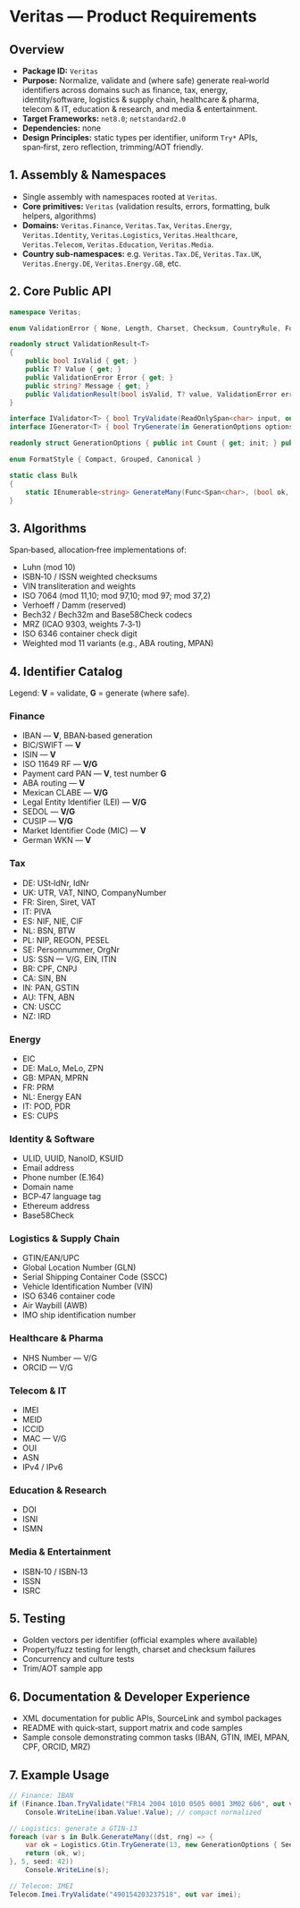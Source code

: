# Veritas — Product Requirements

## Overview
- **Package ID:** `Veritas`
- **Purpose:** Normalize, validate and (where safe) generate real‑world identifiers across domains such as finance, tax, energy, identity/software, logistics & supply chain, healthcare & pharma, telecom & IT, education & research, and media & entertainment.
- **Target Frameworks:** `net8.0`; `netstandard2.0`
- **Dependencies:** none
- **Design Principles:** static types per identifier, uniform `Try*` APIs, span‑first, zero reflection, trimming/AOT friendly.

## 1. Assembly & Namespaces
- Single assembly with namespaces rooted at `Veritas`.
- **Core primitives:** `Veritas` (validation results, errors, formatting, bulk helpers, algorithms)
- **Domains:** `Veritas.Finance`, `Veritas.Tax`, `Veritas.Energy`, `Veritas.Identity`, `Veritas.Logistics`, `Veritas.Healthcare`, `Veritas.Telecom`, `Veritas.Education`, `Veritas.Media`.
- **Country sub‑namespaces:** e.g. `Veritas.Tax.DE`, `Veritas.Tax.UK`, `Veritas.Energy.DE`, `Veritas.Energy.GB`, etc.

## 2. Core Public API
```csharp
namespace Veritas;

enum ValidationError { None, Length, Charset, Checksum, CountryRule, Format, Range, ReservedPrefix }

readonly struct ValidationResult<T>
{
    public bool IsValid { get; }
    public T? Value { get; }
    public ValidationError Error { get; }
    public string? Message { get; }
    public ValidationResult(bool isValid, T? value, ValidationError error, string? message = null);
}

interface IValidator<T> { bool TryValidate(ReadOnlySpan<char> input, out ValidationResult<T> result); }
interface IGenerator<T> { bool TryGenerate(in GenerationOptions options, Span<char> destination, out int written); }

readonly struct GenerationOptions { public int Count { get; init; } public int? Seed { get; init; } }

enum FormatStyle { Compact, Grouped, Canonical }

static class Bulk
{
    static IEnumerable<string> GenerateMany(Func<Span<char>, (bool ok, int written)> tryGenerate, int count, int? seed = null);
}
```

## 3. Algorithms
Span‑based, allocation‑free implementations of:
- Luhn (mod 10)
- ISBN‑10 / ISSN weighted checksums
- VIN transliteration and weights
- ISO 7064 (mod 11,10; mod 97,10; mod 97; mod 37,2)
- Verhoeff / Damm (reserved)
- Bech32 / Bech32m and Base58Check codecs
- MRZ (ICAO 9303, weights 7‑3‑1)
- ISO 6346 container check digit
- Weighted mod 11 variants (e.g., ABA routing, MPAN)

## 4. Identifier Catalog
Legend: **V** = validate, **G** = generate (where safe).

### Finance
- IBAN — **V**, BBAN‑based generation
- BIC/SWIFT — **V**
- ISIN — **V**
- ISO 11649 RF — **V/G**
- Payment card PAN — **V**, test number **G**
- ABA routing — **V**
- Mexican CLABE — **V/G**
- Legal Entity Identifier (LEI) — **V/G**
- SEDOL — **V/G**
- CUSIP — **V/G**
- Market Identifier Code (MIC) — **V**
- German WKN — **V**

### Tax
- DE: USt‑IdNr, IdNr
- UK: UTR, VAT, NINO, CompanyNumber
- FR: Siren, Siret, VAT
- IT: PIVA
- ES: NIF, NIE, CIF
- NL: BSN, BTW
- PL: NIP, REGON, PESEL
- SE: Personnummer, OrgNr
- US: SSN — V/G, EIN, ITIN
- BR: CPF, CNPJ
- CA: SIN, BN
- IN: PAN, GSTIN
- AU: TFN, ABN
- CN: USCC
- NZ: IRD

### Energy
- EIC
- DE: MaLo, MeLo, ZPN
- GB: MPAN, MPRN
- FR: PRM
- NL: Energy EAN
- IT: POD, PDR
- ES: CUPS

### Identity & Software
- ULID, UUID, NanoID, KSUID
- Email address
- Phone number (E.164)
- Domain name
- BCP‑47 language tag
- Ethereum address
- Base58Check

### Logistics & Supply Chain
- GTIN/EAN/UPC
- Global Location Number (GLN)
- Serial Shipping Container Code (SSCC)
- Vehicle Identification Number (VIN)
- ISO 6346 container code
- Air Waybill (AWB)
- IMO ship identification number

### Healthcare & Pharma
- NHS Number — V/G
- ORCID — V/G

### Telecom & IT
- IMEI
- MEID
- ICCID
- MAC — V/G
- OUI
- ASN
- IPv4 / IPv6

### Education & Research
- DOI
- ISNI
- ISMN

### Media & Entertainment
- ISBN‑10 / ISBN‑13
- ISSN
- ISRC

## 5. Testing
- Golden vectors per identifier (official examples where available)
- Property/fuzz testing for length, charset and checksum failures
- Concurrency and culture tests
- Trim/AOT sample app

## 6. Documentation & Developer Experience
- XML documentation for public APIs, SourceLink and symbol packages
- README with quick‑start, support matrix and code samples
- Sample console demonstrating common tasks (IBAN, GTIN, IMEI, MPAN, CPF, ORCID, MRZ)

## 7. Example Usage
```csharp
// Finance: IBAN
if (Finance.Iban.TryValidate("FR14 2004 1010 0505 0001 3M02 606", out var iban) && iban.IsValid)
    Console.WriteLine(iban.Value!.Value); // compact normalized

// Logistics: generate a GTIN‑13
foreach (var s in Bulk.GenerateMany((dst, rng) => {
    var ok = Logistics.Gtin.TryGenerate(13, new GenerationOptions { Seed = rng.Next() }, dst, out var w);
    return (ok, w);
}, 5, seed: 42))
    Console.WriteLine(s);

// Telecom: IMEI
Telecom.Imei.TryValidate("490154203237518", out var imei);
```
